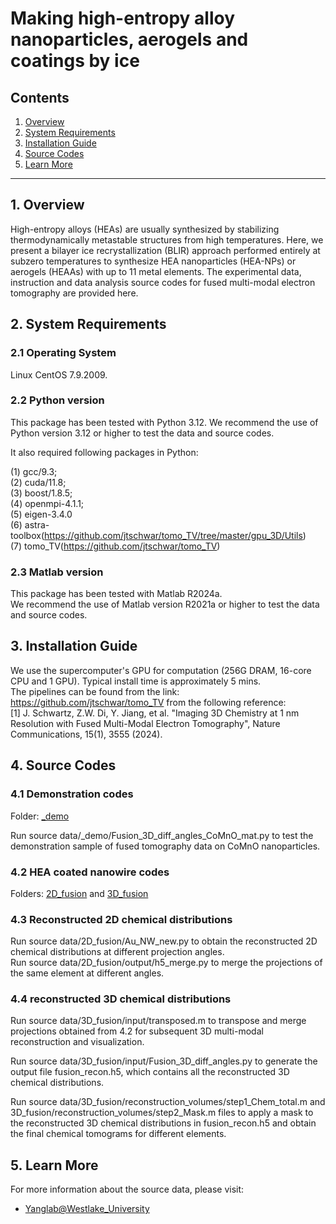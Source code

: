 # Making high-entropy alloy nanoparticles, aerogels and coatings by ice

## Contents

1. [Overview](#1-overview)  
2. [System Requirements](#2-system-requirements)  
3. [Installation Guide](#3-installation-guide)  
4. [Source Codes](#4-source-codes)
5. [Learn More](#5-learn-more)


---

## 1. Overview
High-entropy alloys (HEAs) are usually synthesized by stabilizing thermodynamically metastable structures from high temperatures. Here, we present a bilayer ice recrystallization (BLIR) approach performed entirely at subzero temperatures to synthesize HEA nanoparticles (HEA-NPs) or aerogels (HEAAs) with up to 11 metal elements. The experimental data, instruction and data analysis source codes for fused multi-modal electron tomography are provided here.

## 2. System Requirements

### 2.1 Operating System

Linux CentOS 7.9.2009.

### 2.2 Python version

This package has been tested with Python 3.12. 
We recommend the use of Python version 3.12 or higher to test the data and source codes.

It also required following packages in Python:

(1) gcc/9.3;     
(2) cuda/11.8;     
(3) boost/1.8.5;     
(4) openmpi-4.1.1;    
(5) eigen-3.4.0  
(6) astra-toolbox(https://github.com/jtschwar/tomo_TV/tree/master/gpu_3D/Utils)  
(7) tomo_TV(https://github.com/jtschwar/tomo_TV)

### 2.3 Matlab version

This package has been tested with Matlab R2024a.  
We recommend the use of Matlab version R2021a or higher to test the data and source codes.

## 3. Installation Guide

We use the supercomputer's GPU for computation (256G DRAM, 16-core CPU and 1 GPU). Typical install time is approximately 5 mins.  
The pipelines can be found from the link: https://github.com/jtschwar/tomo_TV from the following reference:  
[1] J. Schwartz, Z.W. Di, Y. Jiang, et al. "Imaging 3D Chemistry at 1 nm Resolution with Fused Multi-Modal Electron Tomography", Nature Communications, 15(1), 3555 (2024).

## 4. Source Codes

### 4.1 Demonstration codes  
Folder: [_demo](./_demo)

Run source data/_demo/Fusion_3D_diff_angles_CoMnO_mat.py to test the demonstration sample of fused tomography data on CoMnO nanoparticles.

### 4.2 HEA coated nanowire codes
Folders: [2D_fusion](./2D_fusion) and [3D_fusion](./3D_fusion)

### 4.3 Reconstructed 2D chemical distributions  
Run source data/2D_fusion/Au_NW_new.py to obtain the reconstructed 2D chemical distributions at different projection angles.  
Run source data/2D_fusion/output/h5_merge.py to merge the projections of the same element at different angles.

### 4.4 reconstructed 3D chemical distributions  
Run source data/3D_fusion/input/transposed.m to transpose and merge projections obtained from 4.2 for subsequent 3D multi-modal reconstruction and visualization.  

Run source data/3D_fusion/input/Fusion_3D_diff_angles.py to generate the output file fusion_recon.h5, which contains all the reconstructed 3D chemical distributions.  

Run source data/3D_fusion/reconstruction_volumes/step1_Chem_total.m and 3D_fusion/reconstruction_volumes/step2_Mask.m files to apply a mask to the reconstructed 3D chemical distributions in fusion_recon.h5 and obtain the final chemical tomograms for different elements.

## 5. Learn More
For more information about the source data, please visit:

- [Yanglab@Westlake_University](https://em.lab.westlake.edu.cn/info/1006/1293.htm)
